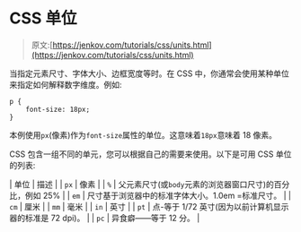 # CSS 单位

> 原文:[https://jenkov.com/tutorials/css/units.html](https://jenkov.com/tutorials/css/units.html)

当指定元素尺寸、字体大小、边框宽度等时。在 CSS 中，你通常会使用某种单位来指定如何解释数字维度。例如:

```
p {
    font-size: 18px;
}

```

本例使用`px`(像素)作为`font-size`属性的单位。这意味着`18px`意味着 18 像素。

CSS 包含一组不同的单元，您可以根据自己的需要来使用。以下是可用 CSS 单位的列表:

| 单位 | 描述 |
| `px` | 像素 |
| `%` | 父元素尺寸(或`body`元素的浏览器窗口尺寸)的百分比，例如 25% |
| `em` | 尺寸基于浏览器中的标准字体大小。1.0em =标准尺寸。 |
| `cm` | 厘米 |
| `mm` | 毫米 |
| `in` | 英寸 |
| `pt` | 点-等于 1/72 英寸(因为以前计算机显示器的标准是 72 dpi)。 |
| `pc` | 异食癖——等于 12 分。 |